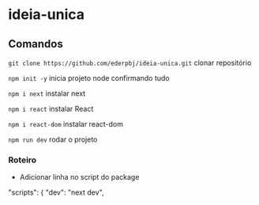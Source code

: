 # ideia-unica

## Comandos

`git clone https://github.com/ederpbj/ideia-unica.git` clonar repositório

`npm init -y` inicia projeto node confirmando tudo

`npm i next` instalar next 

`npm i react` instalar React 

`npm i react-dom` instalar react-dom 

`npm run dev` rodar o projeto 

### Roteiro

* Adicionar linha no script do package

"scripts": {
    "dev": "next dev",